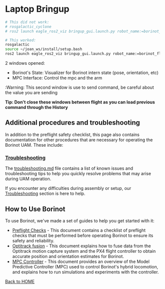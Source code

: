 # Laptop Bringup

``` bash
# This did not work:
# rosgalactic_cyclone
# ros2 launch eagle_ros2_viz bringup_gui.launch.py robot_name:=borinot_flying_arm_2

# This worked:
rosgalactic
source ~/joan_ws/install/setup.bash
ros2 launch eagle_ros2_viz bringup_gui.launch.py robot_name:=borinot_flying_arm_2
```

2 windows opened:
- Borinot's State: Visualizer for Borinot intern state (pose, orientation, etc)
- MPC Interface: Control the mpc and the arm

:Warning: This second window is use to send command, be careful about the value you are sending 


**Tip: Don't close these windows between flight as you can load previous command through the History**











## Additional procedures and troubleshooting

In addition to the preflight safety checklist, this page also contains documentation for other procedures that are necessary for operating the Borinot UAM. These include:




### [Troubleshooting](troubleshooting.md)

The [troubleshooting.md](troubleshooting.md) file contains a list of known issues and troubleshooting tips to help you quickly resolve problems that may arise during UAM operation.


If you encounter any difficulties during assembly or setup, our [Troubleshooting](resource/troubleshooting.md) section is here to help.

## How to Use Borinot
To use Borinot, we've made a set of guides to help you get started with it:

- [Preflight Checks](resource/preflight.md) - This document contains a checklist of preflight checks that must be performed before operating Borinot to ensure its safety and reliability.
- [Optitrack fusion](resource/optitrack.md) - This document explains how to fuse data from the Optitrack motion capture system and the PX4 flight controller to obtain accurate position and orientation estimates for Borinot.
- [MPC Controller](resource/mpc.md) - This document provides an overview of the Model Predictive Controller (MPC) used to control Borinot's hybrid locomotion, and explains how to run simulations and experiments with the controller.

[Back to HOME](../README.md)
